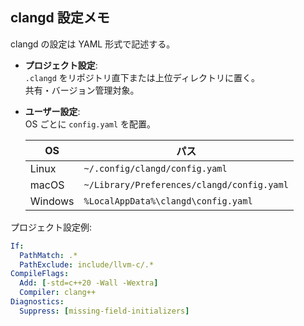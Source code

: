 ## clangd 設定メモ

clangd の設定は YAML 形式で記述する。

- **プロジェクト設定**:  
  `.clangd` をリポジトリ直下または上位ディレクトリに置く。  
  共有・バージョン管理対象。

- **ユーザー設定**:  
  OS ごとに `config.yaml` を配置。  

  | OS | パス |
  |----|------|
  | Linux | `~/.config/clangd/config.yaml` |
  | macOS | `~/Library/Preferences/clangd/config.yaml` |
  | Windows | `%LocalAppData%\clangd\config.yaml` |

プロジェクト設定例:

```yaml
If:
  PathMatch: .*
  PathExclude: include/llvm-c/.*
CompileFlags:
  Add: [-std=c++20 -Wall -Wextra]
  Compiler: clang++
Diagnostics:
  Suppress: [missing-field-initializers]
```

